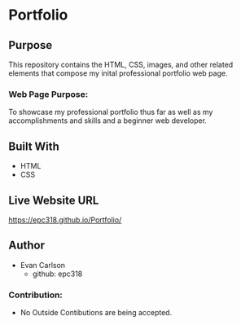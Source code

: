 # Portfolio

## Purpose
This repository contains the HTML, CSS, images, and other related elements that compose my inital professional portfolio web page.

### Web Page Purpose:
To showcase my professional portfolio thus far as well as my accomplishments and skills and a beginner web developer.

## Built With
* HTML
* CSS

## Live Website URL
https://epc318.github.io/Portfolio/

## Author
* Evan Carlson
    - github: epc318

### Contribution:
* No Outside Contibutions are being accepted.
